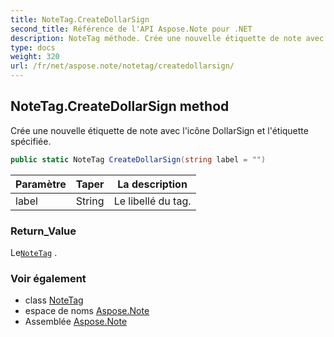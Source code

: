 ```yaml
---
title: NoteTag.CreateDollarSign
second_title: Référence de l'API Aspose.Note pour .NET
description: NoteTag méthode. Crée une nouvelle étiquette de note avec licône DollarSign et létiquette spécifiée.
type: docs
weight: 320
url: /fr/net/aspose.note/notetag/createdollarsign/
---
```

## NoteTag.CreateDollarSign method

Crée une nouvelle étiquette de note avec l'icône DollarSign et l'étiquette spécifiée.

```csharp
public static NoteTag CreateDollarSign(string label = "")
```

| Paramètre | Taper | La description |
| --- | --- | --- |
| label | String | Le libellé du tag. |

### Return_Value

Le[`NoteTag`](../) .

### Voir également

* class [NoteTag](../)
* espace de noms [Aspose.Note](../../notetag/)
* Assemblée [Aspose.Note](../../../)


